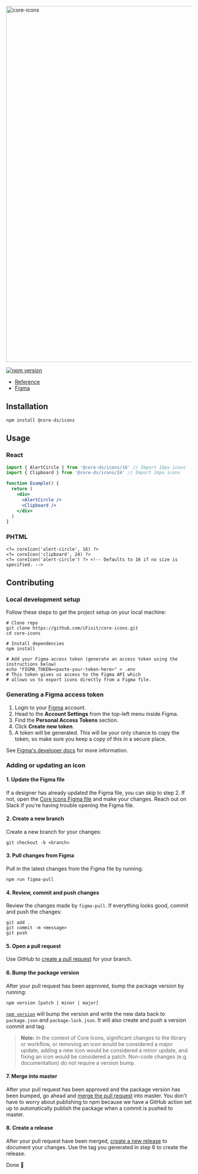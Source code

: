 <img width="966" alt="core-icons" src="https://user-images.githubusercontent.com/705973/56824120-a0a7b400-6823-11e9-938c-49fe9d013320.png">

[![npm version](https://img.shields.io/npm/v/@core-ds/icons.svg?style=flat-square)](https://www.npmjs.com/package/@core-ds/icons)

* [Reference](https://core-icons.netlify.com/)
* [Figma](https://www.figma.com/file/09lHp7uC4KO5MWsaYX5OQQBw/Core-Icons)

## Installation

```shell
npm install @core-ds/icons
```

## Usage

### React

```jsx
import { AlertCircle } from '@core-ds/icons/16' // Import 16px icons
import { Clipboard } from '@core-ds/icons/24' // Import 24px icons

function Example() {
  return (
    <div>
      <AlertCircle />
      <Clipboard />
    </div>
  )
}
```

### PHTML

```phtml
<?= coreIcon('alert-circle', 16) ?>
<?= coreIcon('clipboard', 24) ?>
<?= coreIcon('alert-circle') ?> <!-- Defaults to 16 if no size is specified. -->
```

## Contributing

### Local development setup

Follow these steps to get the project setup on your local machine:

```shell
# Clone repo
git clone https://github.com/iFixit/core-icons.git
cd core-icons

# Install dependencies
npm install

# Add your Figma access token (generate an access token using the instructions below)
echo "FIGMA_TOKEN=<paste-your-token-here>" > .env
# This token gives us access to the Figma API which
# allows us to export icons directly from a Figma file.
```

### Generating a Figma access token

1. Login to your [Figma](https://figma.com) account.
2. Head to the **Account Settings** from the top-left menu inside Figma.
3. Find the **Personal Access Tokens** section.
4. Click **Create new token**.
5. A token will be generated. This will be your only chance to copy the token, so make sure you keep a copy of this in a secure place.

See [Figma's developer docs](https://www.figma.com/developers/docs#access-tokens) for more information.

### Adding or updating an icon

#### 1. Update the Figma file

If a designer has already updated the Figma file, you can skip to step 2. If not, open the [Core Icons Figma file](https://www.figma.com/file/09lHp7uC4KO5MWsaYX5OQQBw/Core-Icons) and make your changes. Reach out on Slack if you're having trouble opening the Figma file.

#### 2. Create a new branch

Create a new branch for your changes:

```shell
git checkout -b <branch>
```

#### 3. Pull changes from Figma

Pull in the latest changes from the Figma file by running:

```shell
npm run figma-pull
```

#### 4. Review, commit and push changes

Review the changes made by `figma-pull`. If everything looks good, commit and push the changes:

```shell
git add .
git commit -m <message>
git push
```

#### 5. Open a pull request

Use GitHub to [create a pull request](https://help.github.com/en/desktop/contributing-to-projects/creating-a-pull-request) for your branch.

#### 6. Bump the package version

After your pull request has been approved, bump the package version by running:

```shell
npm version [patch | minor | major]
```

[`npm version`](https://docs.npmjs.com/cli/version.html) will bump the version and write the new data back to `package.json` and `package-lock.json`. It will also create and push a version commit and tag.

> **Note:** In the context of Core Icons, significant changes to the library or workflow, or removing an icon would be considered a major update, adding a new icon would be considered a minor update, and fixing an icon would be considered a patch. Non-code changes (e.g. documentation) do not require a version bump.

#### 7. Merge into master

After your pull request has been approved and the package version has been bumped, go ahead and [merge the pull request](https://help.github.com/en/articles/merging-a-pull-request) into master. You don't have to worry about publishing to npm because we have a GitHub action set up to automatically publish the package when a commit is pushed to master.

#### 8. Create a release

After your pull request have been merged, [create a new release](https://help.github.com/en/articles/creating-releases) to document your changes. Use the tag you generated in step 6 to create the release.

Done 🎉
